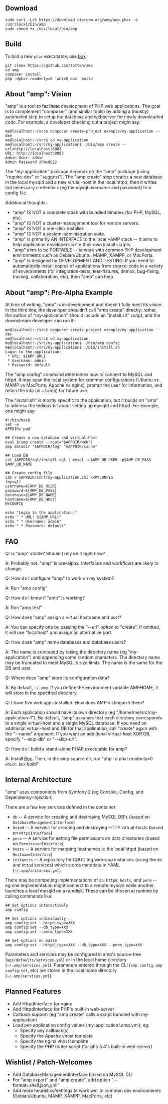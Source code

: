 ## Download

```
sudo curl -LsS https://download.civicrm.org/amp/amp.phar -o /usr/local/bin/amp
sudo chmod +x /usr/local/bin/amp
```

## Build

To bild a new `phar` executable, use [box](http://box-project.github.io/box2/):

```
git clone https://github.com/totten/amp
cd amp
composer install
php -dphar.readonly=0 `which box` build
```

## About "amp": Vision ##

"amp" is a tool to facilitate development of PHP web applications. The goal is
to complement "composer" (and similar tools) by adding a (mostly) automated
step to setup the database and webserver for newly downloaded code. For example,
a developer checking out a project might say:

```
me@localhost:~/src$ composer create-project example/my-application --dev
me@localhost:~/src$ cd my-application
me@localhost:~/src/my-application$ ./bin/amp create --url=http://localhost:8003
URL: http://localhost:8003
Admin User: admin
Admin Password zFWx9D22
```

The "my-application" package depends on the "amp" package (using "require-dev" or
"suggest").  The "amp create" step creates a new database in the local mysqld and
a new virutal-host in the local httpd; then it writes out necessary credentials
(eg the mysql username and password) to a config file.

Additional thoughts:

 * "amp" IS NOT a complete stack with bundled binaries (for PHP, MySQL, etc).
 * "amp" IS NOT a cluster-management tool for remote servers.
 * "amp" IS NOT a one-click installer.
 * "amp" IS NOT a system-administration suite.
 * "amp" is primarily AN INTERFACE to the local *AMP stack -- it aims to help
   application developers write their own install scripts.
 * "amp" aims to be PORTABLE -- to work with common PHP development environments
   such as Debian/Ubuntu, MAMP, XAMPP, or MacPorts.
 * "amp" is designed for DEVELOPMENT AND TESTING. If you need to automatically install
   copies of applications from source-code in a variety of environments (for
   integration-tests, test-fixtures, demos, bug-fixing, training, collaboration, etc),
   then "amp" can help.

## About "amp": Pre-Alpha Example ##

At time of writing, "amp" is in-development and doesn't fully meet its vision.
In the third line, the developer shouldn't call "amp create" directly; rather,
the author of "my-application" should include an "install.sh" script, and
the downstream developer can run it:

```
me@localhost:~/src$ composer create-project example/my-application --dev
me@localhost:~/src$ cd my-application
me@localhost:~/src/my-application$ ./bin/amp config
me@localhost:~/src/my-application$ ./bin/install.sh
Login to the application:
 * URL: ${AMP_URL}
 * Username: admin
 * Password: default
```

The "amp config" command determines how to connect to MySQL and httpd.
It may scan the local system for common configurations (Ubuntu vs
MAMP vs MacPorts; Apache vs nginx), prompt the user for information, and
retain the info (in ~/.amp) for future use.

The "install.sh" is mostly specific to the application, but it builds
on "amp" to address the tedious bit about setting up mysqld and httpd.
For example, one might say:

```
#!/bin/bash
set -e
APPDIR=`pwd`

## Create a new database and virtual-host
eval $(amp create --root="$APPDIR/web")
amp datadir "$APPDIR/log" "$APPDIR/cache"

## Load DB
cat $APPDIR/sql/install.sql | mysql -u$AMP_DB_USER -p$AMP_DB_PASS $AMP_DB_NAME

## Create config file
cat > $APPDIR/conf/my-application.ini <<MYCONFIG
[mysql]
username=${AMP_DB_USER}
password=${AMP_DB_PASS}
database=${AMP_DB_NAME}
hostname=${AMP_DB_HOST}
MYCONFIG

echo "Login to the application:"
echo " * URL: ${AMP_URL}"
echo " * Username: admin"
echo " * Password: default"
```

## FAQ ##

Q: Is "amp" stable? Should I rely on it right now?

A: Probably not. "amp" is pre-alpha. Interfaces and workflows are likely to change.

Q: How do I configure "amp" to work on my system?

A: Run "amp config"

Q: How do I know if "amp" is working?

A: Run "amp test"

Q: How does "amp" assign a virtual hostname and port?

A: You can specify one by passing the "--url" option to "create". If omitted,
it will use "localhost" and assign an alternative port.

Q: How does "amp" name databases and database users?

A: The name is computed by taking the directory name (eg "my-application")
and appending some random characters.  The directory name may be truncated
to meet MySQL's size limits.  The name is the same for the DB and user.

Q: Where does "amp" store its configuration data?

A: By default, `~/.amp`. If you define the environment variable AMPHOME, it will store in the specified directory.

Q: I have five web apps installed. How does AMP distinguish them?

A: Each application should have its own directory (eg
"/home/me/src/my-application-1").  By default, "amp" assumes that each
directory corresponds to a single virtual-host and a single MySQL database.
If you need an additional virtual-host and DB for that application, call
"create" again with the "--name" argument.  If you want an additional
virtual-host XOR DB, specify "--skip-db" or "--skip-url".

Q: How do I build a stand-alone PHAR executable for amp?

A: Install [Box](http://box-project.org/). Then, in the amp source dir, run "php -d phar.readonly=0 `which box` build"

## Internal Architecture ##

"amp" uses components from Symfony 2 (eg Console, Config, and
Dependency-Injection).

There are a few key services defined in the container:

 * `db` -- A service for creating and destroying MySQL DB's
   (based on `DatabaseManagementInterface`)
 * `httpd` -- A service for creating and destroying HTTP virtual-hosts
   (based on `HttpdInterface`)
 * `perm` -- A service for setting file permissions on data directories
   (based on `PermissionInterface`)
 * `hosts` -- A service for mapping hostnames to the local httpd
   (based on `HostnameInterface`)
 * `instances` -- A repository for CRUD'ing web-app instances (using the
   `db` and `httpd` services) which stores metadata in YAML
   (`~/.app/instances.yml`).

There may be competing implementations of `db`, `httpd`, `hosts`, and `perm` -- eg
one implementation might connect to a remote mysqld while another launches a
local mysqld on a ramdisk.  These can be chosen at runtime by calling
commands like:

```
## Set options interactively
amp config

## Set options individually
amp config:set --httpd_type=XXX
amp config:set --db_type=XXX
amp config:set --perm_type=XXX

## Set options en masse
amp config:set --httpd_type=XXX --db_type=XXX --perm_type=XXX
```

Parameters and services may be configured in amp's source-tree
(`app/defaults/services.yml`) or in the local home directory
(`~/.amp/services.yml`). Parameters entered through the CLI
(`amp config`, `amp config:set`, etc) are stored in the local
home directory (`~/.amp/services.yml`).

## Planned Features ##

 * Add HttpdInterface for nginx
 * Add HttpdInterface for PHP's built-in web-server
 * Callback support (eg "amp create" calls a script bundled with my-application)
 * Load per-application config values (my-application/.amp.yml); eg:
   * Specify any callback(s)
   * Specify the Apache vhost template
   * Specify the nginx vhost template
   * Specify the PHP router script (for php 5.4's built-in web-server)

## Wishlist / Patch-Welcomes ##

 * Add DatabaseManagementInterface based on MySQL CLI
 * For "amp export" and "amp create", add option "--format=shell,json,yml"
 * Add more heuristics/settings to work well in common dev environments
   (Debian/Ubuntu, MAMP, XAMPP, MacPorts, etc)

